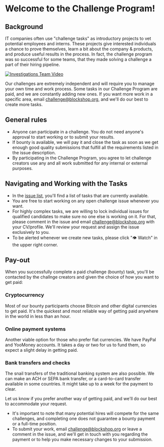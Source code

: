 # Welcome to the Challenge Program!

## Background

IT companies often use "challenge tasks" as introductory projects to vet potential employees and interns. These projects give interested individuals a chance to prove themselves, learn a bit about the company & products, and produce useful results in the process. In fact, the challenge program was so successful for some teams, that they made solving a challenge a part of their hiring pipeline.

[![Investigations Team Video](https://blockshopdc.com/static/assets/images/challenge.jpg)](https://link.hygge.work/MayaVick_Challenge)

Our challenges are extremely independent and will require you to manage your own time and work process. Some tasks in our Challenge Program are paid, and we are constantly adding new ones. If you want more work in a specific area, email challenge@blockshop.org, and we'll do our best to create more tasks.

## General rules
* Anyone can participate in a challenge. You do not need anyone's approval to start working or to submit your results.
* If bounty is available, we will pay it and close the task as soon as we get enough good quality submissions that fulfill all the requirements listed in the issue description.
* By participating in the Challenge Program, you agree to let challenge creators use any and all work submitted for any internal or external purposes.

## Navigating and Working with the Tasks

* In the [issue list](https://github.com/1712n/challenge/issues), you'll find a list of tasks that are currently available.
* You are free to start working on any open challenge issue whenever you want.
* For highly complex tasks, we are willing to lock individual issues for qualified candidates to make sure no one else is working on it. For that, please comment in the issue and email challenge@blockshop.org with your CV/profile. We'll review your request and assign the issue exclusively to you.
* To be alerted whenever we create new tasks, please click "👁 Watch" in the upper right corner.

## Pay-out

When you successfully complete a paid challenge (bounty) task, you'll be contacted by the challnge creators and given the choice of how you want to get paid:

### Cryptocurrency

Most of our bounty participants choose Bitcoin and other digital currencies to get paid. It's the quickest and most reliable way of getting paid anywhere in the world in less than an hour.

### Online payment systems

Another viable option for those who prefer fiat currencies. We have PayPal and YooMoney accounts. It takes a day or two for us to fund them, so expect a slight delay in getting paid.

### Bank transfers and checks

The snail transfers of the traditional banking system are also possible. We can make an ACH or SEPA bank transfer, or a card-to-card transfer available in some countries. It might take up to a week for the payment to clear.

Let us know if you prefer another way of getting paid, and we'll do our best to accommodate your request.

* It's important to note that many potential hires will compete for the same challenges, and completing one does not guarantee a bounty payment or a full-time position.
* To submit your work, email challenge@blockshop.org or leave a comment in the issue, and we'll get in touch with you regarding the payment or to help you make necessary changes to your submission.
